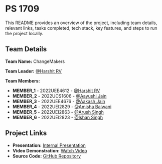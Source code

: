# PS 1709

This README provides an overview of the project, including team details, relevant links, tasks completed, tech stack, key features, and steps to run the project locally.

## Team Details

**Team Name:** ChangeMakers

**Team Leader:** [@Harshit RV](https://github.com/Harshit-RV)

**Team Members:**

- **MEMBER_1** - 2022UEE4612 - [@Harshit RV](https://github.com/Harshit-RV)
- **MEMBER_2** - 2022UCS1606 - [@Aayushi Jain](https://github.com/iamaayushijain)
- **MEMBER_3** - 2022UEE4676 - [@Aakash Jain](https://github.com/Aakash-Gen)
- **MEMBER_4** - 2022UEI2829 - [@Amisha Balwani](https://github.com/amishabalwani)
- **MEMBER_5** - 2022UEI2863 - [@Arush Singh](https://github.com/arxs05)
- **MEMBER_6** - 2022UEI2823 - [@Ishan Singh](https://github.com/ishan-305)

## Project Links

- **Presentation:** [Internal Presentation](files/SIH2024_PPT_ChangeMakers.pdf)
- **Video Demonstration:** [Watch Video](https://youtu.be/55aAkeafl3c)
- **Source Code:** [GitHub Repository](https://github.com/Harshit-RV/docvault)
